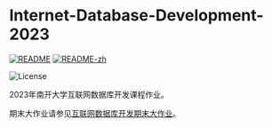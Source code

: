 # Internet-Database-Development-2023

[![README](https://img.shields.io/badge/README-English-blue)](./README.md)
[![README-zh](https://img.shields.io/badge/README-%E4%B8%AD%E6%96%87-red)](./README-zh.md)

![License](https://img.shields.io/badge/License-MIT-yellow)

2023年南开大学互联网数据库开发课程作业。

期末大作业请参见[互联网数据库开发期末大作业](https://github.com/NKU-Data-Titans/NKU-InternetDatabaseDevelopment2023)。
